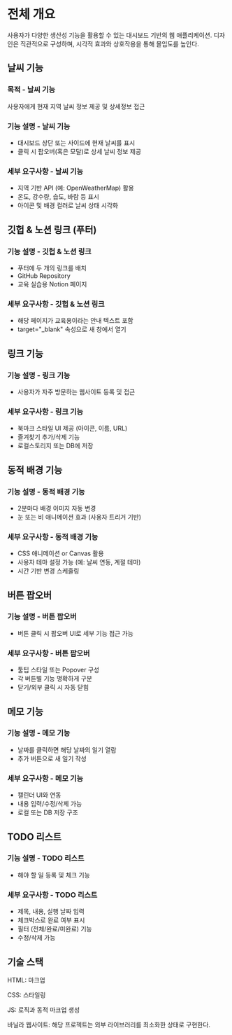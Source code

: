 # 전체 개요

사용자가 다양한 생산성 기능을 활용할 수 있는 대시보드 기반의 웹 애플리케이션. 디자인은 직관적으로 구성하며, 시각적 효과와 상호작용을 통해 몰입도를 높인다.

## 날씨 기능

### 목적 - 날씨 기능

사용자에게 현재 지역 날씨 정보 제공 및 상세정보 접근

### 기능 설명 - 날씨 기능

- 대시보드 상단 또는 사이드에 현재 날씨를 표시
- 클릭 시 팝오버(혹은 모달)로 상세 날씨 정보 제공

### 세부 요구사항 - 날씨 기능
- 지역 기반 API (예: OpenWeatherMap) 활용
- 온도, 강수량, 습도, 바람 등 표시
- 아이콘 및 배경 컬러로 날씨 상태 시각화

## 깃헙 & 노션 링크 (푸터)

### 기능 설명 - 깃헙 & 노션 링크

- 푸터에 두 개의 링크를 배치
- GitHub Repository
- 교육 실습용 Notion 페이지

### 세부 요구사항 - 깃헙 & 노션 링크

- 해당 페이지가 교육용이라는 안내 텍스트 포함
- target="\_blank" 속성으로 새 창에서 열기

## 링크 기능

### 기능 설명 - 링크 기능

- 사용자가 자주 방문하는 웹사이트 등록 및 접근

### 세부 요구사항 - 링크 기능

- 북마크 스타일 UI 제공 (아이콘, 이름, URL)
- 즐겨찾기 추가/삭제 기능
- 로컬스토리지 또는 DB에 저장

## 동적 배경 기능

### 기능 설명 - 동적 배경 기능

- 2분마다 배경 이미지 자동 변경
- 눈 또는 비 애니메이션 효과 (사용자 트리거 기반)

### 세부 요구사항 - 동적 배경 기능

- CSS 애니메이션 or Canvas 활용
- 사용자 테마 설정 가능 (예: 날씨 연동, 계절 테마)
- 시간 기반 변경 스케줄링

## 버튼 팝오버

### 기능 설명 - 버튼 팝오버

- 버튼 클릭 시 팝오버 UI로 세부 기능 접근 가능

### 세부 요구사항 - 버튼 팝오버

- 툴팁 스타일 또는 Popover 구성
- 각 버튼별 기능 명확하게 구분
- 닫기/외부 클릭 시 자동 닫힘

## 메모 기능

### 기능 설명 - 메모 기능

- 날짜를 클릭하면 해당 날짜의 일기 열람
- 추가 버튼으로 새 일기 작성

### 세부 요구사항 - 메모 기능

- 캘린더 UI와 연동
- 내용 입력/수정/삭제 가능
- 로컬 또는 DB 저장 구조

## TODO 리스트

### 기능 설명 - TODO 리스트

- 해야 할 일 등록 및 체크 기능

### 세부 요구사항 - TODO 리스트

- 제목, 내용, 실행 날짜 입력
- 체크박스로 완료 여부 표시
- 필터 (전체/완료/미완료) 기능
- 수정/삭제 가능

## 기술 스택

HTML: 마크업

CSS: 스타일링

JS: 로직과 동적 마크업 생성

바닐라 웹사이트: 해당 프로젝트는 외부 라이브러리를 최소화한 상태로 구현한다.
